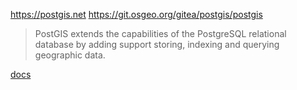 https://postgis.net
https://git.osgeo.org/gitea/postgis/postgis

> PostGIS extends the capabilities of the PostgreSQL relational database by adding support storing, indexing and querying geographic data.

[docs](https://postgis.net/documentation/manual/)